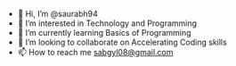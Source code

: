 - 👋 Hi, I’m @saurabh94
- 👀 I’m interested in Technology and Programming
- 🌱 I’m currently learning Basics of Programming
- 💞️ I’m looking to collaborate on Accelerating Coding skills
- 📫 How to reach me sabgyl08@gmail.com

<!---
saurabh94/saurabh94 is a ✨ special ✨ repository because its `README.md` (this file) appears on your GitHub profile.
You can click the Preview link to take a look at your changes.
--->
